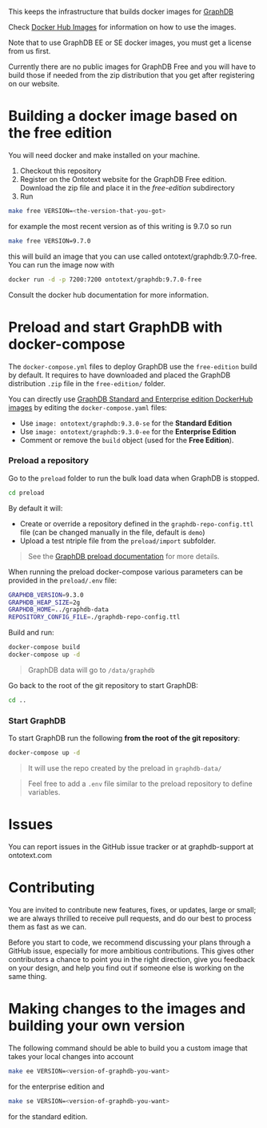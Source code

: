 This keeps the infrastructure that builds docker images for [GraphDB](http://graphdb.ontotext.com/)

Check [Docker Hub Images](https://hub.docker.com/r/ontotext/graphdb/) for information on how to use the images.

Note that to use GraphDB EE or SE docker images, you must get a license from us first.

Currently there are no public images for GraphDB Free and you will have to build those if needed from the zip distribution that you get after registering on our website.

# Building a docker image based on the free edition

You will need docker and make installed on your machine.

1. Checkout this repository
1. Register on the Ontotext website for the GraphDB Free edition. Download the zip file and place it in the *free-edition* subdirectory
1. Run
```bash
make free VERSION=<the-version-that-you-got>
```

for example the most recent version as of this writing is 9.7.0 so run
```bash
make free VERSION=9.7.0
```

this will build an image that you can use called ontotext/graphdb:9.7.0-free.
You can run the image now with

```bash
docker run -d -p 7200:7200 ontotext/graphdb:9.7.0-free
```

Consult the docker hub documentation for more information.

# Preload and start GraphDB with docker-compose

The `docker-compose.yml` files to deploy GraphDB use the `free-edition` build by default. It requires to have downloaded and placed the GraphDB distribution `.zip` file in the `free-edition/` folder. 

You can directly use [GraphDB Standard and Enterprise edition DockerHub images](https://hub.docker.com/r/ontotext/graphdb/) by editing the `docker-compose.yaml` files:

* Use `image: ontotext/graphdb:9.3.0-se` for the **Standard Edition**
* Use `image: ontotext/graphdb:9.3.0-ee` for the **Enterprise Edition**
* Comment or remove the `build` object (used for the **Free Edition**).

### Preload a repository

Go to the `preload` folder to run the bulk load data when GraphDB is stopped.

```bash
cd preload
```

By default it will:

* Create or override a repository defined in the `graphdb-repo-config.ttl` file (can be changed manually in the file, default is `demo`)
* Upload a test ntriple file from the `preload/import` subfolder.

> See the [GraphDB preload documentation](http://graphdb.ontotext.com/documentation/free/loading-data-using-preload.html) for more details.

When running the preload docker-compose various parameters can be provided in the `preload/.env` file:

```bash
GRAPHDB_VERSION=9.3.0
GRAPHDB_HEAP_SIZE=2g
GRAPHDB_HOME=../graphdb-data
REPOSITORY_CONFIG_FILE=./graphdb-repo-config.ttl
```

Build and run:

```bash
docker-compose build
docker-compose up -d
```

> GraphDB data will go to `/data/graphdb`

Go back to the root of the git repository to start GraphDB:

```bash
cd ..
```

### Start GraphDB

To start GraphDB run the following **from the root of the git repository**:

```bash
docker-compose up -d
```

> It will use the repo created by the preload in `graphdb-data/`

> Feel free to add a `.env` file similar to the preload repository to define variables.


# Issues

You can report issues in the GitHub issue tracker or at graphdb-support at ontotext.com


# Contributing

You are invited to contribute new features, fixes, or updates, large or small;
we are always thrilled to receive pull requests, and do our best to process
them as fast as we can.

Before you start to code, we recommend discussing your plans through a GitHub
issue, especially for more ambitious contributions. This gives other
contributors a chance to point you in the right direction, give you feedback on
your design, and help you find out if someone else is working on the same
thing.

# Making changes to the images and building your own version

The following command should be able to build you a custom image that takes your local changes into account

```bash
make ee VERSION=<version-of-graphdb-you-want>
```
for the enterprise edition and

```bash
make se VERSION=<version-of-graphdb-you-want>
```

for the standard edition.
